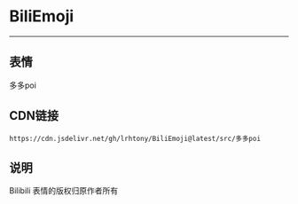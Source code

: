 
# BiliEmoji
---
## 表情
多多poi
## CDN链接
```
https://cdn.jsdelivr.net/gh/lrhtony/BiliEmoji@latest/src/多多poi
```
## 说明
Bilibili 表情的版权归原作者所有
